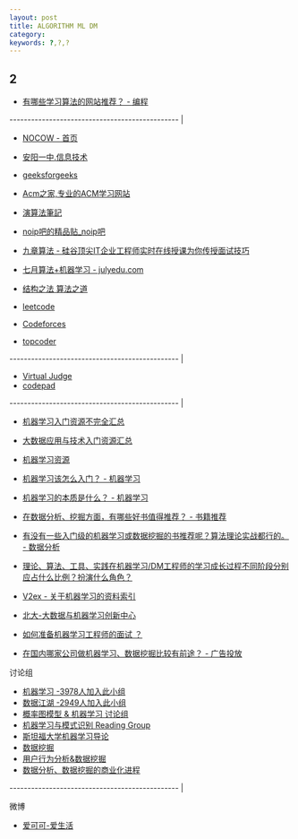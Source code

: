 ```yaml
---
layout: post
title: ALGORITHM ML DM
category: 
keywords: ?,?,?
---
```


## 2

- [有哪些学习算法的网站推荐？ - 编程](http://www.zhihu.com/question/20368410)

----------------------------------------------- |

- [NOCOW - 首页](http://pingce.ayyz.cn:9000/usaco/20110129214306/@e9@a6@96@e9@a1@b5.html)
- [安阳一中.信息技术](http://pingce.ayyz.cn:9000/)
- [geeksforgeeks](http://www.geeksforgeeks.org/)
- [Acm之家,专业的ACM学习网站](http://www.acmerblog.com/)
- [演算法筆記](http://www.csie.ntnu.edu.tw/~u91029/)
- [noip吧的精品贴_noip吧](http://tieba.baidu.com/f/good?kw=noip&ie=utf-8)

- [九章算法 - 硅谷顶尖IT企业工程师实时在线授课为你传授面试技巧](http://www.ninechapter.com/)
- [七月算法+机器学习 - julyedu.com](http://www.julyedu.com/)

- [结构之法 算法之道](http://blog.csdn.net/v_JULY_v)
- [leetcode](https://leetcode.com/)
- [Codeforces](http://codeforces.com/)
- [topcoder](http://www.topcoder.com/)

----------------------------------------------- |

- [Virtual Judge](http://acm.hust.edu.cn/vjudge/toIndex.action)
- [codepad](http://codepad.org/)

----------------------------------------------- |

- [机器学习入门资源不完全汇总](http://forum.memect.com/thread/%E6%9C%BA%E5%99%A8%E5%AD%A6%E4%B9%A0%E5%85%A5%E9%97%A8%E8%B5%84%E6%BA%90%E4%B8%8D%E5%AE%8C%E5%85%A8%E6%B1%87%E6%80%BB/)
- [大数据应用与技术入门资源汇总](http://forum.memect.com/thread/%E5%A4%A7%E6%95%B0%E6%8D%AE%E5%BA%94%E7%94%A8%E4%B8%8E%E6%8A%80%E6%9C%AF-%E5%85%A5%E9%97%A8%E8%B5%84%E6%BA%90%E6%B1%87%E7%BC%96/http://forum.memect.com/thread/%E5%A4%A7%E6%95%B0%E6%8D%AE%E5%BA%94%E7%94%A8%E4%B8%8E%E6%8A%80%E6%9C%AF-%E5%85%A5%E9%97%A8%E8%B5%84%E6%BA%90%E6%B1%87%E7%BC%96/)
- [机器学习资源](http://qianjiye.de/2014/11/machine-learning-resources/#outline_0)

- [机器学习该怎么入门？ - 机器学习](http://www.zhihu.com/question/20691338)
- [机器学习的本质是什么？ - 机器学习](http://www.zhihu.com/question/19830921)
- [在数据分析、挖掘方面，有哪些好书值得推荐？ - 书籍推荐](http://www.zhihu.com/question/20757000)
- [有没有一些入门级的机器学习或数据挖掘的书推荐呢？算法理论实战都行的。 - 数据分析](http://www.zhihu.com/question/22700476)
- [理论、算法、工具、实践在机器学习/DM工程师的学习成长过程不同阶段分别应占什么比例？扮演什么角色？](http://www.zhihu.com/question/33025112)

- [V2ex - 关于机器学习的资料索引](https://www.v2ex.com/t/123456)
- [北大-大数据与机器学习创新中心](http://mlic.pku.edu.cn/)

- [如何准备机器学习工程师的面试 ？](http://www.zhihu.com/question/23259302)
- [在国内哪家公司做机器学习、数据挖掘比较有前途？ - 广告投放](http://www.zhihu.com/question/19695591)

讨论组

- [机器学习 -3978人加入此小组 ](http://www.guokr.com/group/262/)
- [数据江湖 -2949人加入此小组](http://www.guokr.com/group/299/)
- [概率图模型 & 机器学习 讨论组](http://www.douban.com/group/368590/)
- [机器学习与模式识别 Reading Group](http://www.douban.com/group/MLPR/)
- [斯坦福大学机器学习导论](http://www.douban.com/group/ml-class/)
- [数据挖掘](http://www.douban.com/group/dm/)
- [用户行为分析&数据挖掘](http://www.douban.com/group/288667/)
- [数据分析、数据挖掘的商业化进程](http://www.douban.com/group/331779/)

----------------------------------------------- |

微博

- [爱可可-爱生活 ](http://weibo.com/p/1005051402400261)









